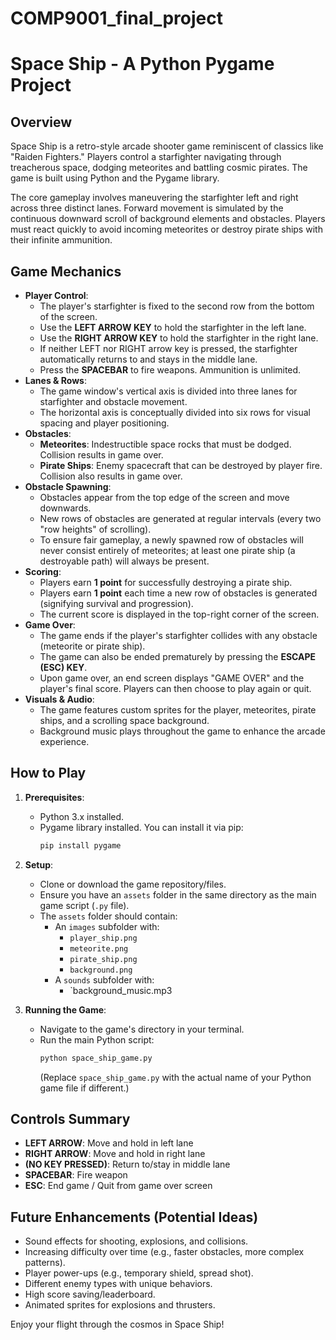 # COMP9001_final_project
# Space Ship - A Python Pygame Project

## Overview

Space Ship is a retro-style arcade shooter game reminiscent of classics like "Raiden Fighters." Players control a starfighter navigating through treacherous space, dodging meteorites and battling cosmic pirates. The game is built using Python and the Pygame library.

The core gameplay involves maneuvering the starfighter left and right across three distinct lanes. Forward movement is simulated by the continuous downward scroll of background elements and obstacles. Players must react quickly to avoid incoming meteorites or destroy pirate ships with their infinite ammunition.

## Game Mechanics

*   **Player Control**:
    *   The player's starfighter is fixed to the second row from the bottom of the screen.
    *   Use the **LEFT ARROW KEY** to hold the starfighter in the left lane.
    *   Use the **RIGHT ARROW KEY** to hold the starfighter in the right lane.
    *   If neither LEFT nor RIGHT arrow key is pressed, the starfighter automatically returns to and stays in the middle lane.
    *   Press the **SPACEBAR** to fire weapons. Ammunition is unlimited.
*   **Lanes & Rows**:
    *   The game window's vertical axis is divided into three lanes for starfighter and obstacle movement.
    *   The horizontal axis is conceptually divided into six rows for visual spacing and player positioning.
*   **Obstacles**:
    *   **Meteorites**: Indestructible space rocks that must be dodged. Collision results in game over.
    *   **Pirate Ships**: Enemy spacecraft that can be destroyed by player fire. Collision also results in game over.
*   **Obstacle Spawning**:
    *   Obstacles appear from the top edge of the screen and move downwards.
    *   New rows of obstacles are generated at regular intervals (every two "row heights" of scrolling).
    *   To ensure fair gameplay, a newly spawned row of obstacles will never consist entirely of meteorites; at least one pirate ship (a destroyable path) will always be present.
*   **Scoring**:
    *   Players earn **1 point** for successfully destroying a pirate ship.
    *   Players earn **1 point** each time a new row of obstacles is generated (signifying survival and progression).
    *   The current score is displayed in the top-right corner of the screen.
*   **Game Over**:
    *   The game ends if the player's starfighter collides with any obstacle (meteorite or pirate ship).
    *   The game can also be ended prematurely by pressing the **ESCAPE (ESC) KEY**.
    *   Upon game over, an end screen displays "GAME OVER" and the player's final score. Players can then choose to play again or quit.
*   **Visuals & Audio**:
    *   The game features custom sprites for the player, meteorites, pirate ships, and a scrolling space background.
    *   Background music plays throughout the game to enhance the arcade experience.

## How to Play

1.  **Prerequisites**:
    *   Python 3.x installed.
    *   Pygame library installed. You can install it via pip:
        ```bash
        pip install pygame
        ```
2.  **Setup**:
    *   Clone or download the game repository/files.
    *   Ensure you have an `assets` folder in the same directory as the main game script (`.py` file).
    *   The `assets` folder should contain:
        *   An `images` subfolder with:
            *   `player_ship.png`
            *   `meteorite.png`
            *   `pirate_ship.png` 
            *   `background.png` 
        *   A `sounds` subfolder with:
            *   `background_music.mp3
              
3.  **Running the Game**:
    *   Navigate to the game's directory in your terminal.
    *   Run the main Python script:
        ```bash
        python space_ship_game.py
        ```
        (Replace `space_ship_game.py` with the actual name of your Python game file if different.)

## Controls Summary

*   **LEFT ARROW**: Move and hold in left lane
*   **RIGHT ARROW**: Move and hold in right lane
*   **(NO KEY PRESSED)**: Return to/stay in middle lane
*   **SPACEBAR**: Fire weapon
*   **ESC**: End game / Quit from game over screen

## Future Enhancements (Potential Ideas)

*   Sound effects for shooting, explosions, and collisions.
*   Increasing difficulty over time (e.g., faster obstacles, more complex patterns).
*   Player power-ups (e.g., temporary shield, spread shot).
*   Different enemy types with unique behaviors.
*   High score saving/leaderboard.
*   Animated sprites for explosions and thrusters.

Enjoy your flight through the cosmos in Space Ship!
